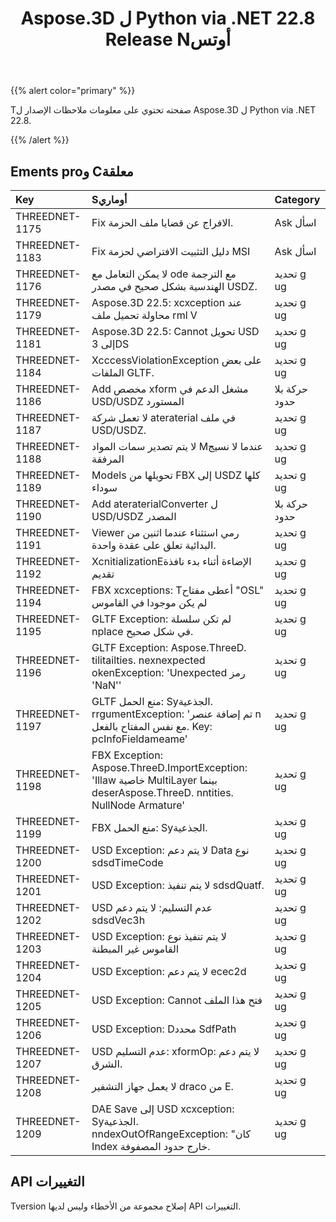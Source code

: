 ﻿---
title: Aspose.3D ل Python via .NET 22.8 Release Nأوتس
type: docs
weight: 5
url: /ar/python-net/aspose-3d-for-python-net-22-8-release-notes/
description: Tانه الافراج عن الملاحظات من Aspose.3D ل Python via .NET 22.8.
---
{{% alert color="primary" %}}

Tصفحته تحتوي على معلومات ملاحظات الإصدار ل Aspose.3D ل Python via .NET 22.8.

{{% /alert %}}
## **Ements proو Cمعلقة**

|**Key**|**Sأوماري**|**Category**|
|:- |:- |:- |
|THREEDNET-1175 |Fix الافراج عن قضايا ملف الحزمة.|Ask اسأل|
|THREEDNET-1183 |Fix دليل التثبيت الافتراضي لحزمة MSI|Ask اسأل|
|THREEDNET-1176 |لا يمكن التعامل مع ode مع الترجمة الهندسية بشكل صحيح في مصدر USDZ.|تحديد g ug|
|THREEDNET-1179 |Aspose.3D 22.5: xcxception عند محاولة تحميل ملف rml V|تحديد g ug|
|THREEDNET-1181 |Aspose.3D 22.5: Cannot تحويل USD إلى 3DS|تحديد g ug|
|THREEDNET-1184 |XcccessViolationException على بعض الملفات GLTF.|تحديد g ug|
|THREEDNET-1186 |Add مخصص xform مشغل الدعم في USD/USDZ المستورد|حركة بلا حدود|
|THREEDNET-1187 |لا تعمل شركة ateraterial في ملف USD/USDZ.|تحديد g ug|
|THREEDNET-1188 |لا يتم تصدير سمات المواد Mعندما لا نسيج المرفقة|تحديد g ug|
|THREEDNET-1189 |Models تحويلها من FBX إلى USDZ كلها سوداء|تحديد g ug|
|THREEDNET-1190 |Add ateraterialConverter ل USD/USDZ المصدر|حركة بلا حدود|
|THREEDNET-1191 |Viewer رمي استثناء عندما اثنين من البدائية تعلق على عقدة واحدة.|تحديد g ug|
|THREEDNET-1192 |XcnitializationEالإضاءة أثناء بدء نافذة تقديم|تحديد g ug|
|THREEDNET-1194 |FBX xcxceptions: Tأعطى مفتاح "OSL" لم يكن موجودا في القاموس|تحديد g ug|
|THREEDNET-1195 |GLTF Exception: لم تكن سلسلة nplace في شكل صحيح.|تحديد g ug|
|THREEDNET-1196 |GLTF Exception: Aspose.ThreeD. tilitailties. nexnexpected okenException: 'Unexpected رمز 'NaN''|تحديد g ug|
|THREEDNET-1197 |GLTF منع الحمل: Syالجذعية. rrgumentException: 'تم إضافة عنصر n مع نفس المفتاح بالفعل. Key: pcInfoFieldameame'|تحديد g ug|
|THREEDNET-1198 |FBX Exception: Aspose.ThreeD.ImportException: 'Illaw خاصية MultiLayer بينما deserAspose.ThreeD. nntities. NullNode Armature'|تحديد g ug|
|THREEDNET-1199 |FBX منع الحمل: Syالجذعية.|تحديد g ug|
|THREEDNET-1200 |USD Exception: لا يتم دعم Data نوع sdsdTimeCode|تحديد g ug|
|THREEDNET-1201 |USD Exception: لا يتم تنفيذ sdsdQuatf.|تحديد g ug|
|THREEDNET-1202 |USD عدم التسليم: لا يتم دعم sdsdVec3h|تحديد g ug|
|THREEDNET-1203 |USD Exception: لا يتم تنفيذ نوع القاموس غير المبطنة|تحديد g ug|
|THREEDNET-1204 |USD Exception: لا يتم دعم ecec2d|تحديد g ug|
|THREEDNET-1205 |USD Exception: Cannot فتح هذا الملف|تحديد g ug|
|THREEDNET-1206 |USD Exception: Dمحدد SdfPath|تحديد g ug|
|THREEDNET-1207 |USD عدم التسليم: xformOp: لا يتم دعم الشرق.|تحديد g ug|
|THREEDNET-1208 |لا يعمل جهاز التشفير draco من E.|تحديد g ug|
|THREEDNET-1209 |DAE Save إلى USD xcxception: Syالجذعية. nndexOutOfRangeException: "كان Index خارج حدود المصفوفة.|تحديد g ug|



## API التغييرات ##

Tversion إصلاح مجموعة من الأخطاء وليس لديها API التغييرات.
		
		




